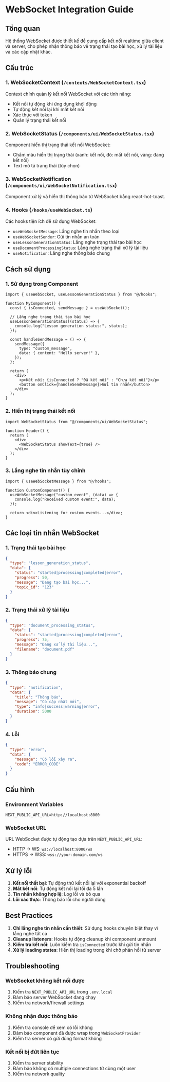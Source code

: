 # WebSocket Integration Guide

## Tổng quan

Hệ thống WebSocket được thiết kế để cung cấp kết nối realtime giữa client và server, cho phép nhận thông báo về trạng thái tạo bài học, xử lý tài liệu và các cập nhật khác.

## Cấu trúc

### 1. WebSocketContext (`/contexts/WebSocketContext.tsx`)

Context chính quản lý kết nối WebSocket với các tính năng:

- Kết nối tự động khi ứng dụng khởi động
- Tự động kết nối lại khi mất kết nối
- Xác thực với token
- Quản lý trạng thái kết nối

### 2. WebSocketStatus (`/components/ui/WebSocketStatus.tsx`)

Component hiển thị trạng thái kết nối WebSocket:

- Chấm màu hiển thị trạng thái (xanh: kết nối, đỏ: mất kết nối, vàng: đang kết nối)
- Text mô tả trạng thái (tùy chọn)

### 3. WebSocketNotification (`/components/ui/WebSocketNotification.tsx`)

Component xử lý và hiển thị thông báo từ WebSocket bằng react-hot-toast.

### 4. Hooks (`/hooks/useWebSocket.ts`)

Các hooks tiện ích để sử dụng WebSocket:

- `useWebSocketMessage`: Lắng nghe tin nhắn theo loại
- `useWebSocketSender`: Gửi tin nhắn an toàn
- `useLessonGenerationStatus`: Lắng nghe trạng thái tạo bài học
- `useDocumentProcessingStatus`: Lắng nghe trạng thái xử lý tài liệu
- `useNotification`: Lắng nghe thông báo chung

## Cách sử dụng

### 1. Sử dụng trong Component

```tsx
import { useWebSocket, useLessonGenerationStatus } from "@/hooks";

function MyComponent() {
  const { isConnected, sendMessage } = useWebSocket();

  // Lắng nghe trạng thái tạo bài học
  useLessonGenerationStatus((status) => {
    console.log("Lesson generation status:", status);
  });

  const handleSendMessage = () => {
    sendMessage({
      type: "custom_message",
      data: { content: "Hello server!" },
    });
  };

  return (
    <div>
      <p>Kết nối: {isConnected ? "Đã kết nối" : "Chưa kết nối"}</p>
      <button onClick={handleSendMessage}>Gửi tin nhắn</button>
    </div>
  );
}
```

### 2. Hiển thị trạng thái kết nối

```tsx
import WebSocketStatus from "@/components/ui/WebSocketStatus";

function Header() {
  return (
    <div>
      <WebSocketStatus showText={true} />
    </div>
  );
}
```

### 3. Lắng nghe tin nhắn tùy chỉnh

```tsx
import { useWebSocketMessage } from "@/hooks";

function CustomComponent() {
  useWebSocketMessage("custom_event", (data) => {
    console.log("Received custom event:", data);
  });

  return <div>Listening for custom events...</div>;
}
```

## Các loại tin nhắn WebSocket

### 1. Trạng thái tạo bài học

```json
{
  "type": "lesson_generation_status",
  "data": {
    "status": "started|processing|completed|error",
    "progress": 50,
    "message": "Đang tạo bài học...",
    "topic_id": "123"
  }
}
```

### 2. Trạng thái xử lý tài liệu

```json
{
  "type": "document_processing_status",
  "data": {
    "status": "started|processing|completed|error",
    "progress": 75,
    "message": "Đang xử lý tài liệu...",
    "filename": "document.pdf"
  }
}
```

### 3. Thông báo chung

```json
{
  "type": "notification",
  "data": {
    "title": "Thông báo",
    "message": "Có cập nhật mới",
    "type": "info|success|warning|error",
    "duration": 5000
  }
}
```

### 4. Lỗi

```json
{
  "type": "error",
  "data": {
    "message": "Có lỗi xảy ra",
    "code": "ERROR_CODE"
  }
}
```

## Cấu hình

### Environment Variables

```env
NEXT_PUBLIC_API_URL=http://localhost:8000
```

### WebSocket URL

URL WebSocket được tự động tạo dựa trên `NEXT_PUBLIC_API_URL`:

- HTTP → WS: `ws://localhost:8000/ws`
- HTTPS → WSS: `wss://your-domain.com/ws`

## Xử lý lỗi

1. **Kết nối thất bại**: Tự động thử kết nối lại với exponential backoff
2. **Mất kết nối**: Tự động kết nối lại tối đa 5 lần
3. **Tin nhắn không hợp lệ**: Log lỗi và bỏ qua
4. **Lỗi xác thực**: Thông báo lỗi cho người dùng

## Best Practices

1. **Chỉ lắng nghe tin nhắn cần thiết**: Sử dụng hooks chuyên biệt thay vì lắng nghe tất cả
2. **Cleanup listeners**: Hooks tự động cleanup khi component unmount
3. **Kiểm tra kết nối**: Luôn kiểm tra `isConnected` trước khi gửi tin nhắn
4. **Xử lý loading states**: Hiển thị loading trong khi chờ phản hồi từ server

## Troubleshooting

### WebSocket không kết nối được

1. Kiểm tra `NEXT_PUBLIC_API_URL` trong `.env.local`
2. Đảm bảo server WebSocket đang chạy
3. Kiểm tra network/firewall settings

### Không nhận được thông báo

1. Kiểm tra console để xem có lỗi không
2. Đảm bảo component đã được wrap trong `WebSocketProvider`
3. Kiểm tra server có gửi đúng format không

### Kết nối bị đứt liên tục

1. Kiểm tra server stability
2. Đảm bảo không có multiple connections từ cùng một user
3. Kiểm tra network quality

